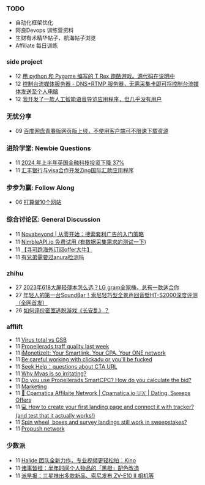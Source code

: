 ### TODO
-  自动化框架优化
-  阿良Devops 训练营资料
-  生财有术精华帖子、航海帖子浏览
-  Affiliate 每日训练

### side project
<!-- sideproject:START -->
-  12 [用 python 和 Pygame 编写的 T Rex 跑酷游戏。源代码在说明中](https://www.youtube.com/watch?v=pZySIXSelCA)
-  12 [控制台流媒体服务器 - DNS+RTMP 服务器，无需采集卡即可将控制台流媒体发送至个人电脑](https://github.com/Aioros/console-streaming-server)
-  12 [我开发了一款人工智能语音导览应用程序，但几乎没有用户](https://www.reddit.com/r/SideProject/comments/18gpp0e/ive_built_an_ai_audio_tour_app_but_have_almost_no/)<!-- sideproject:END -->


### 无忧分享
<!-- ruyo:START -->
-  09 [百度网盘青春版网页版上线，不使用客户端可不限速下载资源](https://51.ruyo.net/18709.html)<!-- ruyo:END -->

### 进阶学堂: Newbie Questions
<!-- advertcn1:START -->
-  11 [2024 年上半年英国金融科技投资下降 37%](https://www.advertcn.com/thread-115680-1-1.html)
-  11 [汇丰银行与visa合作开发Zing国际汇款应用程序](https://www.advertcn.com/thread-115679-1-1.html)<!-- advertcn1:END -->

### 步步为赢: Follow Along
<!-- advertcn2:START -->
-  06 [打算做10个网站](https://www.advertcn.com/thread-115247-1-1.html)<!-- advertcn2:END -->

### 综合讨论区: General Discussion
<!-- advertcn3:START -->
-  11 [Novabeyond | 从零开始：搜索套利广告的入门策略](https://www.advertcn.com/thread-115682-1-1.html)
-  11 [NimbleAPI.io 免费试用 &lpar;有数据采集需求的测试一下&rpar;](https://www.advertcn.com/thread-115681-1-1.html)
-  11 [【寻可跑海外订阅offer大牛】](https://www.advertcn.com/thread-115677-1-1.html)
-  11 [有兄弟需要过anura检测吗](https://www.advertcn.com/thread-115675-1-1.html)<!-- advertcn3:END -->


### zhihu
<!-- zhihu:START -->
-  27 [2023年618大屏轻薄本怎么选？LG gram全家桶，总有一款适合你](http://zhuanlan.zhihu.com/p/632641888?utm_campaign=rss&utm_medium=rss&utm_source=rss&utm_content=title)
-  27 [年轻人的第一台SoundBar！索尼轻巧型全景声回音壁HT-S2000深度评测（全网首发）](http://zhuanlan.zhihu.com/p/630990296?utm_campaign=rss&utm_medium=rss&utm_source=rss&utm_content=title)
-  26 [如何评价密室逃脱游戏《长安乱》？](http://www.zhihu.com/question/563950552/answer/3045961312?utm_campaign=rss&utm_medium=rss&utm_source=rss&utm_content=title)<!-- zhihu:END -->

### afflift
<!-- afflift:START -->
-  11 [Virus total vs GSB](https://afflift.com/f/threads/virus-total-vs-gsb.13438/)
-  11 [Propellerads traff quality last week](https://afflift.com/f/threads/propellerads-traff-quality-last-week.13434/)
-  11 [iMonetizeIt: Your Smartlink. Your CPA. Your ONE network](https://afflift.com/f/threads/imonetizeit-your-smartlink-your-cpa-your-one-network.3086/)
-  11 [Be careful working with clickadu or you&#39;ll be fucked](https://afflift.com/f/threads/be-careful-working-with-clickadu-or-youll-be-fucked.13432/)
-  11 [Seek Help：questions about CTA URL](https://afflift.com/f/threads/seek-help%EF%BC%9Aquestions-about-cta-url.12910/)
-  11 [Why Mvas is so irritating?](https://afflift.com/f/threads/why-mvas-is-so-irritating.13201/)
-  11 [Do you use Propellerads SmartCPC? How do you calculate the bid?](https://afflift.com/f/threads/do-you-use-propellerads-smartcpc-how-do-you-calculate-the-bid.13437/)
-  11 [Marketing](https://afflift.com/f/threads/marketing.13436/)
-  11 [💸 Cpamatica Affilaite Network | Cpamatica.io 🇺🇦 | Dating, Sweeps Offers](https://afflift.com/f/threads/%F0%9F%92%B8-cpamatica-affilaite-network-cpamatica-io-%F0%9F%87%BA%F0%9F%87%A6-dating-sweeps-offers.8489/)
-  11 [💻 How to create your first landing page and connect it with tracker? &lpar;and test that it actually works!&rpar;](https://afflift.com/f/threads/%F0%9F%92%BB-how-to-create-your-first-landing-page-and-connect-it-with-tracker-and-test-that-it-actually-works.13435/)
-  11 [Spin wheel, boxes and survey landings still work in sweepstakes?](https://afflift.com/f/threads/spin-wheel-boxes-and-survey-landings-still-work-in-sweepstakes.13433/)
-  11 [Propush network](https://afflift.com/f/threads/propush-network.13345/)<!-- afflift:END -->

### 少数派
<!-- sspai:START -->
-  11 [Halide 团队全新力作，专业视频更轻松拍：Kino](https://sspai.com/post/90314)
-  11 [诸事皆橙：半年时间个人物品的「黑橙」配色改造](https://sspai.com/post/90236)
-  11 [派早报：三星推出多款新品、索尼发布 ZV-E10 II 相机等](https://sspai.com/post/90378)<!-- sspai:END -->
